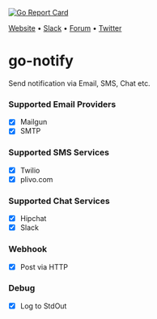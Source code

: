 [![Go Report Card](https://goreportcard.com/badge/github.com/appscode/go-notify)](https://goreportcard.com/report/github.com/appscode/go-notify)

[Website](https://appscode.com) • [Slack](https://slack.appscode.com) • [Forum](https://discuss.appscode.com) • [Twitter](https://twitter.com/AppsCodeHQ)

# go-notify
Send notification via Email, SMS, Chat etc.

### Supported Email Providers
- [x] Mailgun
- [x] SMTP

### Supported SMS Services
- [x] Twilio
- [X] plivo.com

### Supported Chat Services

- [x] Hipchat
- [x] Slack

### Webhook
- [x] Post via HTTP

### Debug
- [x] Log to StdOut
